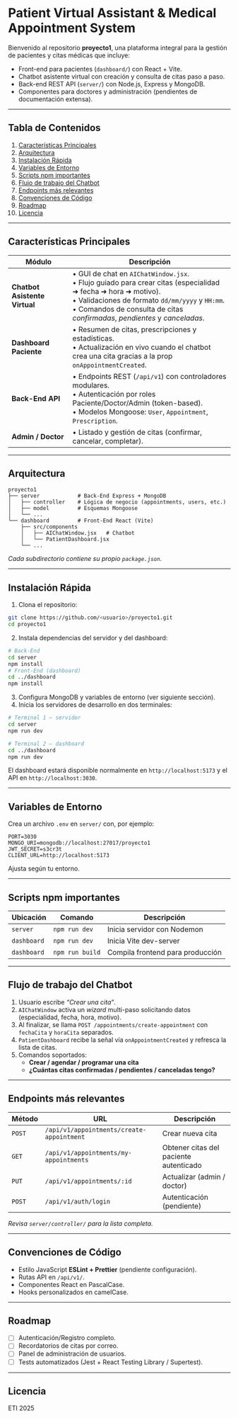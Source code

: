 # Patient Virtual Assistant & Medical Appointment System

Bienvenido al repositorio **proyecto1**, una plataforma integral para la gestión de pacientes y citas médicas que incluye:

* Front-end para pacientes (`dashboard/`) con React + Vite.
* Chatbot asistente virtual con creación y consulta de citas paso a paso.
* Back-end REST API (`server/`) con Node.js, Express y MongoDB.
* Componentes para doctores y administración (pendientes de documentación extensa).

---

## Tabla de Contenidos
1. [Características Principales](#características-principales)
2. [Arquitectura](#arquitectura)
3. [Instalación Rápida](#instalación-rápida)
4. [Variables de Entorno](#variables-de-entorno)
5. [Scripts npm importantes](#scripts-npm-importantes)
6. [Flujo de trabajo del Chatbot](#flujo-de-trabajo-del-chatbot)
7. [Endpoints más relevantes](#endpoints-más-relevantes)
8. [Convenciones de Código](#convenciones-de-código)
9. [Roadmap](#roadmap)
10. [Licencia](#licencia)

---

## Características Principales

| Módulo | Descripción |
|--------|-------------|
| **Chatbot Asistente Virtual** | • GUI de chat en `AIChatWindow.jsx`.<br>• Flujo guiado para crear citas (especialidad ➜ fecha ➜ hora ➜ motivo).<br>• Validaciones de formato `dd/mm/yyyy` y `HH:mm`.<br>• Comandos de consulta de citas *confirmadas*, *pendientes* y *canceladas*. |
| **Dashboard Paciente** | • Resumen de citas, prescripciones y estadísticas.<br>• Actualización en vivo cuando el chatbot crea una cita gracias a la prop `onAppointmentCreated`. |
| **Back-End API** | • Endpoints REST (`/api/v1`) con controladores modulares.<br>• Autenticación por roles Paciente/Doctor/Admin (token-based).<br>• Modelos Mongoose: `User`, `Appointment`, `Prescription`. |
| **Admin / Doctor** | • Listado y gestión de citas (confirmar, cancelar, completar). |

---

## Arquitectura
```
proyecto1
├── server            # Back-End Express + MongoDB
│   ├── controller    # Lógica de negocio (appointments, users, etc.)
│   ├── model         # Esquemas Mongoose
│   └── ...
└── dashboard         # Front-End React (Vite)
    ├── src/components
    │   ├── AIChatWindow.jsx   # Chatbot
    │   └── PatientDashboard.jsx
    └── ...
```

*Cada subdirectorio contiene su propio `package.json`.*

---

## Instalación Rápida

1. Clona el repositorio:
```bash
git clone https://github.com/<usuario>/proyecto1.git
cd proyecto1
```
2. Instala dependencias del servidor y del dashboard:
```bash
# Back-End
cd server
npm install
# Front-End (dashboard)
cd ../dashboard
npm install
```
3. Configura MongoDB y variables de entorno (ver siguiente sección).
4. Inicia los servidores de desarrollo en dos terminales:
```bash
# Terminal 1 – servidor
cd server
npm run dev

# Terminal 2 – dashboard
cd ../dashboard
npm run dev
```
El dashboard estará disponible normalmente en `http://localhost:5173` y el API en `http://localhost:3030`.

---

## Variables de Entorno
Crea un archivo `.env` en `server/` con, por ejemplo:
```
PORT=3030
MONGO_URI=mongodb://localhost:27017/proyecto1
JWT_SECRET=s3cr3t
CLIENT_URL=http://localhost:5173
```
Ajusta según tu entorno.

---

## Scripts npm importantes
| Ubicación | Comando | Descripción |
|-----------|---------|-------------|
| `server` | `npm run dev` | Inicia servidor con Nodemon |
| `dashboard` | `npm run dev` | Inicia Vite dev-server |
| `dashboard` | `npm run build` | Compila frontend para producción |

---

## Flujo de trabajo del Chatbot
1. Usuario escribe *“Crear una cita”*.
2. `AIChatWindow` activa un *wizard* multi-paso solicitando datos (especialidad, fecha, hora, motivo).
3. Al finalizar, se llama `POST /appointments/create-appointment` con `fechaCita` y `horaCita` separados.
4. `PatientDashboard` recibe la señal vía `onAppointmentCreated` y refresca la lista de citas.
5. Comandos soportados:
   * **Crear / agendar / programar una cita**
   * **¿Cuántas citas confirmadas / pendientes / canceladas tengo?**

---

## Endpoints más relevantes
| Método | URL | Descripción |
|--------|-----|-------------|
| `POST` | `/api/v1/appointments/create-appointment` | Crear nueva cita |
| `GET` | `/api/v1/appointments/my-appointments` | Obtener citas del paciente autenticado |
| `PUT` | `/api/v1/appointments/:id` | Actualizar (admin / doctor) |
| `POST` | `/api/v1/auth/login` | Autenticación (pendiente) |

_Revisa `server/controller/` para la lista completa._

---

## Convenciones de Código
* Estilo JavaScript **ESLint + Prettier** (pendiente configuración).
* Rutas API en `/api/v1/`.
* Componentes React en PascalCase.
* Hooks personalizados en camelCase.

---

## Roadmap
- [ ] Autenticación/Registro completo.
- [ ] Recordatorios de citas por correo.
- [ ] Panel de administración de usuarios.
- [ ] Tests automatizados (Jest + React Testing Library / Supertest).

---

## Licencia
ETI 2025
